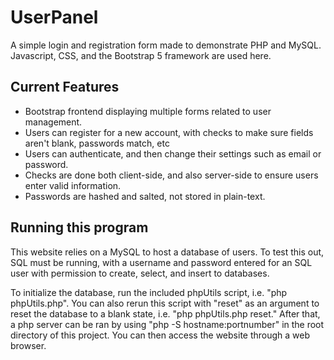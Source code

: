 # UserPanel

A simple login and registration form made to demonstrate PHP and MySQL. Javascript, CSS, and the Bootstrap 5 framework are used here. 

## Current Features
- Bootstrap frontend displaying multiple forms related to user management.
- Users can register for a new account, with checks to make sure fields aren't blank, passwords match, etc
- Users can authenticate, and then change their settings such as email or password.
- Checks are done both client-side, and also server-side to ensure users enter valid information.
- Passwords are hashed and salted, not stored in plain-text.

## Running this program
This website relies on a MySQL to host a database of users. To test this out, SQL must be running, with a username and password entered for an SQL user with permission to create, select, and insert to databases.

To initialize the database, run the included phpUtils script, i.e. "php phpUtils.php". You can also rerun this script with "reset" as an argument to reset the database to a blank state, i.e. "php phpUtils.php reset."
After that, a php server can be ran by using "php -S hostname:portnumber" in the root directory of this project. You can then access the website through a web browser.

